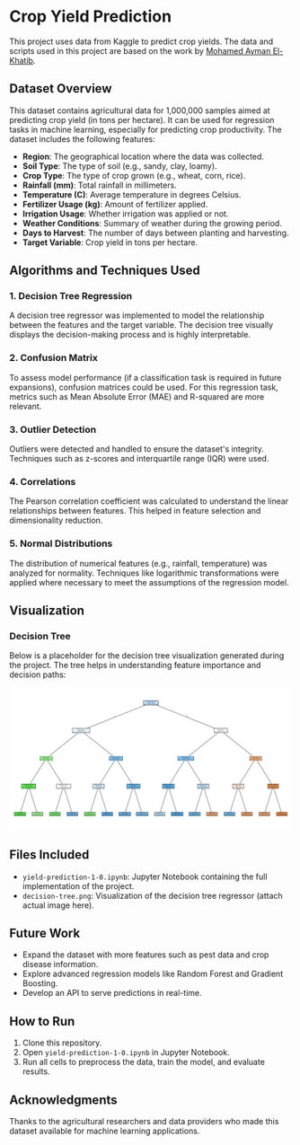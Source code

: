 # Crop Yield Prediction
This project uses data from Kaggle to predict crop yields. The data and scripts used in this project are based on the work by [Mohamed Ayman El-Khatib](https://www.kaggle.com/code/mohamedaymanelkhatib/yield-prediction-1-0?scriptVersionId=214508957).

## Dataset Overview
This dataset contains agricultural data for 1,000,000 samples aimed at predicting crop yield (in tons per hectare). It can be used for regression tasks in machine learning, especially for predicting crop productivity. The dataset includes the following features:

- **Region**: The geographical location where the data was collected.
- **Soil Type**: The type of soil (e.g., sandy, clay, loamy).
- **Crop Type**: The type of crop grown (e.g., wheat, corn, rice).
- **Rainfall (mm)**: Total rainfall in millimeters.
- **Temperature (C)**: Average temperature in degrees Celsius.
- **Fertilizer Usage (kg)**: Amount of fertilizer applied.
- **Irrigation Usage**: Whether irrigation was applied or not.
- **Weather Conditions**: Summary of weather during the growing period.
- **Days to Harvest**: The number of days between planting and harvesting.
- **Target Variable**: Crop yield in tons per hectare.

## Algorithms and Techniques Used

### 1. Decision Tree Regression
A decision tree regressor was implemented to model the relationship between the features and the target variable. The decision tree visually displays the decision-making process and is highly interpretable.

### 2. Confusion Matrix
To assess model performance (if a classification task is required in future expansions), confusion matrices could be used. For this regression task, metrics such as Mean Absolute Error (MAE) and R-squared are more relevant.

### 3. Outlier Detection
Outliers were detected and handled to ensure the dataset's integrity. Techniques such as z-scores and interquartile range (IQR) were used.

### 4. Correlations
The Pearson correlation coefficient was calculated to understand the linear relationships between features. This helped in feature selection and dimensionality reduction.

### 5. Normal Distributions
The distribution of numerical features (e.g., rainfall, temperature) was analyzed for normality. Techniques like logarithmic transformations were applied where necessary to meet the assumptions of the regression model.

## Visualization
### Decision Tree
Below is a placeholder for the decision tree visualization generated during the project. The tree helps in understanding feature importance and decision paths:

![Decision Tree](./decision-tree.png)

## Files Included
- `yield-prediction-1-0.ipynb`: Jupyter Notebook containing the full implementation of the project.
- `decision-tree.png`: Visualization of the decision tree regressor (attach actual image here).

## Future Work
- Expand the dataset with more features such as pest data and crop disease information.
- Explore advanced regression models like Random Forest and Gradient Boosting.
- Develop an API to serve predictions in real-time.

## How to Run
1. Clone this repository.
2. Open `yield-prediction-1-0.ipynb` in Jupyter Notebook.
3. Run all cells to preprocess the data, train the model, and evaluate results.

## Acknowledgments
Thanks to the agricultural researchers and data providers who made this dataset available for machine learning applications.

